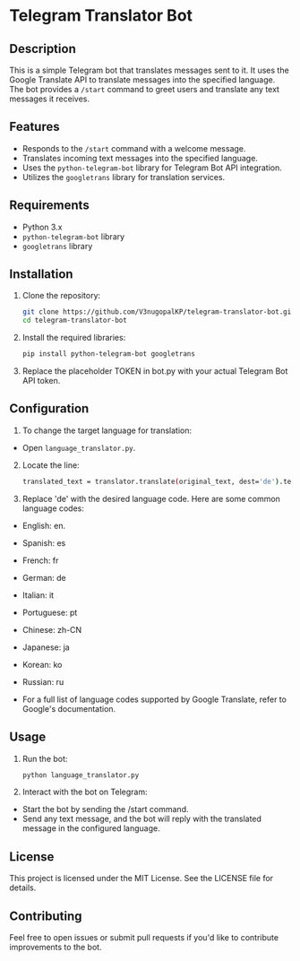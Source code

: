 
# Telegram Translator Bot

## Description
This is a simple Telegram bot that translates messages sent to it. It uses the Google Translate API to translate messages into the specified language. The bot provides a `/start` command to greet users and translate any text messages it receives.

## Features
- Responds to the `/start` command with a welcome message.
- Translates incoming text messages into the specified language.
- Uses the `python-telegram-bot` library for Telegram Bot API integration.
- Utilizes the `googletrans` library for translation services.

## Requirements
- Python 3.x
- `python-telegram-bot` library
- `googletrans` library

## Installation
1. Clone the repository:
   ```bash
   git clone https://github.com/V3nugopalKP/telegram-translator-bot.git
   cd telegram-translator-bot
2. Install the required libraries:

   ```bash
   pip install python-telegram-bot googletrans
3. Replace the placeholder TOKEN in bot.py with your actual Telegram Bot API token.

## Configuration
1. To change the target language for translation:

 - Open `language_translator.py`.
2. Locate the line:

    ```bash
   translated_text = translator.translate(original_text, dest='de').text
    
3. Replace 'de' with the desired language code. Here are some common language codes:
   
 - English: en.
 - Spanish: es
 - French: fr
 - German: de
 - Italian: it
 - Portuguese: pt
 - Chinese: zh-CN
 - Japanese: ja
 - Korean: ko
 - Russian: ru
 
- For a full list of language codes supported by Google Translate, refer to Google's documentation.
## Usage
1. Run the bot:
   ```bash
   python language_translator.py
2. Interact with the bot on Telegram:

 - Start the bot by sending the /start command.
 - Send any text message, and the bot will reply with the translated message in the configured language.
   
## License
This project is licensed under the MIT License. See the LICENSE file for details.

## Contributing
Feel free to open issues or submit pull requests if you'd like to contribute improvements to the bot.
